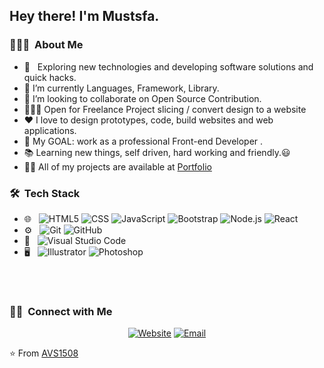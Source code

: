 
<h2> Hey there! I'm Mustsfa.</h2>

<h3> 👨🏻‍💻 &nbsp;About Me </h3>

- 🤔 &nbsp; Exploring new technologies and developing software solutions and quick hacks.
- 🌱 I’m currently Languages, Framework, Library.
- 👯 I’m looking to collaborate on Open Source Contribution.
- 👨🏼‍💻 Open for Freelance Project slicing / convert design to a website
- ❤️ I love to design prototypes, code, build websites and web applications.
- 🔌 My GOAL: work as a professional Front-end Developer .
- 📚 Learning new things, self driven, hard working and friendly.😃
- 👨‍💻 All of my projects are available at [Portfolio](https://www.mustafadabah.com/work/)

<h3> 🛠 &nbsp;Tech Stack</h3>

- 🌐 &nbsp;
  ![HTML5](https://img.shields.io/badge/-HTML5-333333?style=flat&logo=HTML5)
  ![CSS](https://img.shields.io/badge/-CSS-333333?style=flat&logo=CSS3&logoColor=1572B6)
  ![JavaScript](https://img.shields.io/badge/-JavaScript-333333?style=flat&logo=javascript)
  ![Bootstrap](https://img.shields.io/badge/-Bootstrap-333333?style=flat&logo=bootstrap&logoColor=563D7C)
  ![Node.js](https://img.shields.io/badge/-Node.js-333333?style=flat&logo=node.js)
  ![React](https://img.shields.io/badge/-React-333333?style=flat&logo=react)
- ⚙️ &nbsp;
  ![Git](https://img.shields.io/badge/-Git-333333?style=flat&logo=git)
  ![GitHub](https://img.shields.io/badge/-GitHub-333333?style=flat&logo=github)
- 🔧 &nbsp;
  ![Visual Studio Code](https://img.shields.io/badge/-Visual%20Studio%20Code-333333?style=flat&logo=visual-studio-code&logoColor=007ACC)
- 🖥 &nbsp;
  ![Illustrator](https://img.shields.io/badge/-Illustrator-333333?style=flat&logo=adobe-illustrator)
  ![Photoshop](https://img.shields.io/badge/-Photoshop-333333?style=flat&logo=adobe-photoshop)
<br/>


<br/>

<h3> 🤝🏻 &nbsp;Connect with Me </h3>

<p align="center">
<a href="https://mustafadabah.netlify.app"><img alt="Website"></a>
<a href="https://www.linkedin.com/in/mustafa-dabah-ab58661a3/"></a>
<a href="mustafadabah5555@gmail.com"><img alt="Email"></a>
</p>

⭐️ From [AVS1508](https://github.com/AVS1508)
